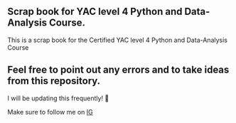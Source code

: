 ## Scrap book for YAC level 4 Python and Data-Analysis Course.

This is a scrap book for the Certified YAC level 4 Python and Data-Analysis Course 

## Feel free to point out any errors and to take ideas from this repository.
   I will be updating this frequently! 💪

Make sure to follow me on 
    <a href="https://www.instagram.com/jamjam_officiale">IG</a>

